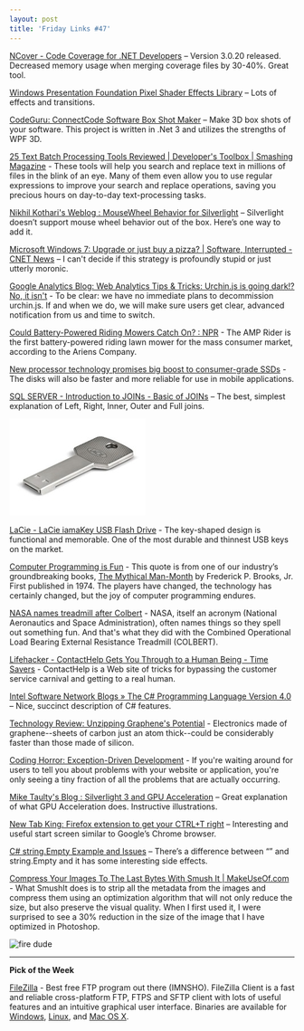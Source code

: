 ```yaml
---
layout: post  
title: 'Friday Links #47'
---
```

[NCover - Code Coverage for .NET Developers](http://www.ncover.com/blog/2009/04/08/ncover-v3020-released) – Version 3.0.20 released. Decreased memory usage when merging coverage files by 30-40%. Great tool.

[Windows Presentation Foundation Pixel Shader Effects Library](http://www.codeplex.com/wpffx/) – Lots of effects and transitions.

[CodeGuru: ConnectCode Software Box Shot Maker](http://www.codeguru.com/csharp/.net/net_wpf/article.php/c15973) – Make 3D box shots of your software. This project is written in .Net 3 and utilizes the strengths of WPF 3D.

[25 Text Batch Processing Tools Reviewed | Developer's Toolbox | Smashing Magazine](http://www.smashingmagazine.com/2009/04/10/25-text-batch-processing-tools-reviewed/) - These tools will help you search and replace text in millions of files in the blink of an eye. Many of them even allow you to use regular expressions to improve your search and replace operations, saving you precious hours on day-to-day text-processing tasks.

[Nikhil Kothari's Weblog : MouseWheel Behavior for Silverlight](http://www.nikhilk.net/Silverlight-MouseWheel.aspx) – Silverlight doesn’t support mouse wheel behavior out of the box. Here’s one way to add it.

[Microsoft Windows 7: Upgrade or just buy a pizza? | Software, Interrupted - CNET News](http://news.cnet.com/8301-13846_3-10217252-62.html?part=rss&subj=news&tag=2547-1_3-0-5) – I can't decide if this strategy is profoundly stupid or just utterly moronic.

[Google Analytics Blog: Web Analytics Tips & Tricks: Urchin.js is going dark!? No, it isn't](http://analytics.blogspot.com/2009/04/urchinjs-is-going-dark-no-it-isnt.html) - To be clear: we have no immediate plans to decommission urchin.js. If and when we do, we will make sure users get clear, advanced notification from us and time to switch.

[Could Battery-Powered Riding Mowers Catch On? : NPR](http://www.npr.org/templates/story/story.php?storyId=102928369&ft=1&f=1019) - The AMP Rider is the first battery-powered riding lawn mower for the mass consumer market, according to the Ariens Company.

[New processor technology promises big boost to consumer-grade SSDs](http://www.computerworld.com/action/article.do?command=viewArticleBasic&articleId=9131447&source=rss_news) - The disks will also be faster and more reliable for use in mobile applications.

[SQL SERVER - Introduction to JOINs - Basic of JOINs](http://blog.sqlauthority.com/2009/04/13/sql-server-introduction-to-joins-basic-of-joins/) – The best, simplest explanation of Left, Right, Inner, Outer and Full joins.

![iamaKey_angle](/cdn/images/blog/FridayLinks47_124A9/iamaKey_angle.jpg)

[LaCie - LaCie iamaKey USB Flash Drive](http://www.lacie.com/us/products/product.htm?pid=11225) - The key-shaped design is functional and memorable. One of the most durable and thinnest USB keys on the market.

[Computer Programming is Fun](http://www.devtopics.com/computer-programming-is-fun/) - This quote is from one of our industry’s groundbreaking books, [The Mythical Man-Month](http://www.amazon.com/gp/product/0201835959?ie=UTF8&tag=tvwelitowa-20&linkCode=as2&camp=1789&creative=9325&creativeASIN=0201835959) by Frederick P. Brooks, Jr. First published in 1974. The players have changed, the technology has certainly changed, but the joy of computer programming endures.

[NASA names treadmill after Colbert](http://www.sfgate.com/cgi-bin/article.cgi?f=/n/a/2009/04/14/entertainment/e171111D36.DTL&type=health) - NASA, itself an acronym (National Aeronautics and Space Administration), often names things so they spell out something fun. And that's what they did with the Combined Operational Load Bearing External Resistance Treadmill (COLBERT).

[Lifehacker - ContactHelp Gets You Through to a Human Being - Time Savers](http://lifehacker.com/5212301/contacthelp-gets-you-through-to-a-human-being) - ContactHelp is a Web site of tricks for bypassing the customer service carnival and getting to a real human.

[Intel Software Network Blogs » The C# Programming Language Version 4.0](http://software.intel.com/en-us/blogs/2009/03/30/the-c-programming-language-version-40/) – Nice, succinct description of C# features.

[Technology Review: Unzipping Graphene's Potential](http://www.technologyreview.com/computing/22503/?a=f) - Electronics made of graphene--sheets of carbon just an atom thick--could be considerably faster than those made of silicon.

[Coding Horror: Exception-Driven Development](http://www.codinghorror.com/blog/archives/001239.html) - If you're waiting around for users to tell you about problems with your website or application, you're only seeing a tiny fraction of all the problems that are actually occurring.

[Mike Taulty's Blog : Silverlight 3 and GPU Acceleration](http://mtaulty.com/CommunityServer/blogs/mike_taultys_blog/archive/2009/04/16/silverlight-3-and-gpu-acceleration.aspx) – Great explanation of what GPU Acceleration does. Instructive illustrations.

[New Tab King: Firefox extension to get your CTRL+T right](http://www.newtabking.com/firstrun.php) – Interesting and useful start screen similar to Google’s Chrome browser.

[C# string.Empty Example and Issues](http://dotnetperls.com/cdn/string-Empty.aspx) – There’s a difference between “” and string.Empty and it has some interesting side effects.

[Compress Your Images To The Last Bytes With Smush It | MakeUseOf.com](http://www.makeuseof.com/tag/compress-your-images-to-the-last-bytes-with-smush-it/) - What SmushIt does is to strip all the metadata from the images and compress them using an optimization algorithm that will not only reduce the size, but also preserve the visual quality. When I first used it, I were surprised to see a 30% reduction in the size of the image that I have optimized in Photoshop.

![fire dude](http://tbn0.google.com/images?q=tbn:nhLY8ooGs-Z-AM:http://freshwater.976-tuna.com/e107_images/icons/firer.png)

***

**Pick of the Week**

[FileZilla](http://filezilla-project.org/) - Best free FTP program out there (IMNSHO). FileZilla Client is a fast and reliable cross-platform FTP, FTPS and SFTP client with lots of useful features and an intuitive graphical user interface. Binaries are available for [Windows](http://en.wikipedia.org/wiki/Microsoft_Windows), [Linux](http://en.wikipedia.org/wiki/Linux), and [Mac OS X](http://en.wikipedia.org/wiki/Mac_OS_X).
